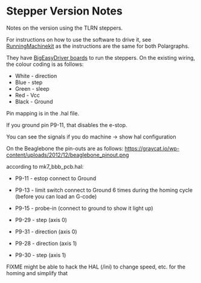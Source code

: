 # Stepper Version Notes

Notes on the version using the TLRN steppers.

For instructions on how to use the software to drive it, see [RunningMachinekit](RunningMachinekit.md) as the instructions are the same for both Polargraphs.

They have [BigEasyDriver boards](http://SchmalzHaus.com/BigEasyDriver) to run the steppers.  On the existing wiring, the colour coding is as follows:
 * White - direction
 * Blue - step
 * Green - sleep
 * Red - Vcc
 * Black - Ground

Pin mapping is in the .hal file.

If you ground pin P9-11, that disables the e-stop.

You can see the signals if you do machine -> show hal configuration

On the Beaglebone the pin-outs are as follows:
https://graycat.io/wp-content/uploads/2012/12/beaglebone_pinout.png

according to mk7_bbb_pcb.hal:
 * P9-11 - estop connect to Ground
 * P9-13 - limit switch connect to Ground 6 times during the homing cycle (before you can load an G-code)
 * P9-15 - probe-in (connect to ground to show it light up)
  
 * P9-29 - step (axis 0)
 * P9-31 - direction (axis 0)
 * P9-28 - direction (axis 1)
 * P9-30 - step (axis 1)

FIXME might be able to hack the HAL (/ini) to change speed, etc. for the homing and simplify that

